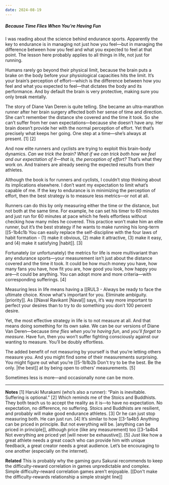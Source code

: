 ```yaml
---
date: 2024-08-19
---
```

##### Because Time Flies When You’re Having Fun
I was reading about the science behind endurance sports. Apparently the key to endurance is in managing not just how you feel—but in managing the difference between how you feel and what you expected to feel at that point. The lesson here probably applies to all things in life, not just for running. 

Humans rarely go beyond their physical limit, because the brain puts a brake on the body before your physiological capacities hits the limit. It’s your brain’s perception of effort—which is the difference between how you feel and what you expected to feel—that dictates the body and its performance. And by default the brain is very protective, making sure you only break mentally. 

The story of Diane Van Deren is quite telling. She became an ultra-marathon runner after her brain surgery affected both her sense of time and direction. She can’t remember the distance she covered and the time it took. So she can’t suffer from her own expectations—because she doesn’t have any. Her brain doesn’t provide her with the normal perception of effort. Yet that’s precisely what keeps her going. One step at a time—she’s always at present. [1] [2]

And now elite runners and cyclists are trying to exploit this brain-body dynamics. *Can we trick the brain? What if we can trick both how we feel and our expectation of it—that is, the perception of effort?* That’s what they work on. And trainers are already seeing the expected results from their athletes.

Although the book is for runners and cyclists, I couldn’t stop thinking about its implications elsewhere. I don’t want my expectation to limit what’s capable of me. If the key to endurance is in minimizing the perception of effort, then the best strategy is to measure less metrics—or not at all. 

Runners can do this by only measuring either the time or the distance, but not both at the same time. For example, he can set his timer to 60 minutes and just run for 60 minutes at pace which he feels effortless without checking how many miles he covered. This practice won’t make him an elite runner, but it’s the best strategy if he wants to make running his long-term [[5-1b4c1b You can easily replace the self-discipline with the four laws of habit formation - (1) make it obvious, (2) make it attractive, (3) make it easy, and (4) make it satisfying |habit]]. [3] 

Fortunately (or unfortunately) the metrics for life is more multivariant than any endurance sports—your measurement isn’t just about the distance covered and the time it took. It could be how much money you have, how many fans you have, how fit you are, how good you look, how happy you are—it could be anything. You can adopt more and more criteria—with corresponding sufferings. [4]

Measuring less in life means having a [[RUL3 - Always be ready to face the ultimate choice. Know what's important for you. Eliminate ambiguity. |priority]]. As [[Naval Ravikant |Naval]] says, it’s way more important to perfect your desires than to try to do something you don’t 100 percent desire. 

Yet, the most effective strategy in life is to not measure at all. And that means doing something for its own sake. We can be our versions of Diane Van Deren—because *time flies when you’re having fun*, and *you’ll forget to measure*. Have fun, then you won’t suffer fighting consciously against our wanting to measure. You’ll be doubly effortless.

The added benefit of not measuring by yourself is that you’re letting others measure you. And you might find some of their measurements surprising. You might figure out what you’re [[5-1b1b2b Don't try to be the best. Be the only. |the best]] at by being open to others’ measurements. [5]

Sometimes less is more—and occasionally none can be more.

---
**Notes**
[1] Haruki Murakami (who’s also a runner): “Pain is inevitable. Suffering is optional.”
[2] Which reminds me of the Stoics and Buddhists. They both teach us to accept the reality as it is—to have no expectation. No expectation, no difference, no suffering. Stoics and Buddhists are resilient, and probably will make good endurance athletes.
[3] Or he can just stop measuring both. He can just run.
[4] It’s similar to how [[3-1a4b5 Anything can be priced in principle. But not everything will be. |anything can be priced in principle]], although price (like any measurement) too [[3-1a4b4 Not everything are priced yet |will never be exhaustive]].
[5] Just like how a great athlete needs a great coach who can provide him with unique feedback, a great creator needs a great audience. Let’s be encouraging to one another (especially on the internet).

**Related**
This is probably why the gaming guru Sakurai recommends to keep the difficulty-reward correlation in games unpredictable and complex. Simple difficulty-reward correlation games aren’t enjoyable.
[[Don't make the difficulty-rewards relationship a simple straight line]]

